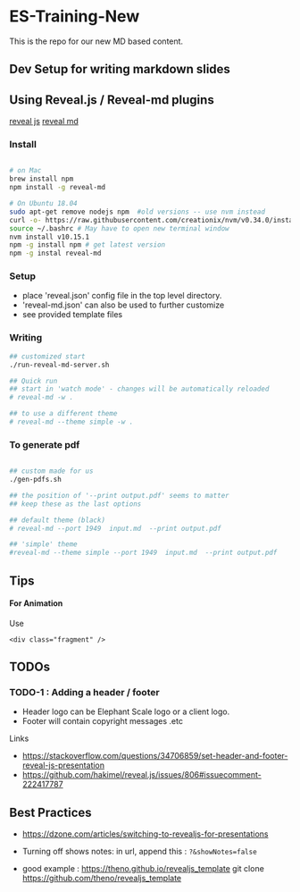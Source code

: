 # ES-Training-New
This is the repo for our new MD based content.

## Dev Setup for writing markdown slides

## Using Reveal.js / Reveal-md plugins

[reveal js](https://github.com/hakimel/reveal.js)
[reveal md](https://github.com/webpro/reveal-md)

### Install
```bash

# on Mac
brew install npm
npm install -g reveal-md

# On Ubuntu 18.04
sudo apt-get remove nodejs npm  #old versions -- use nvm instead
curl -o- https://raw.githubusercontent.com/creationix/nvm/v0.34.0/install.sh | bash
source ~/.bashrc # May have to open new terminal window
nvm install v10.15.1
npm -g install npm # get latest version
npm -g instal reveal-md
```

### Setup

- place 'reveal.json' config file in the top level directory.
- 'reveal-md.json' can also be used to further customize
- see provided template files

### Writing

```bash
## customized start
./run-reveal-md-server.sh

## Quick run
## start in 'watch mode' - changes will be automatically reloaded
# reveal-md -w .

## to use a different theme
# reveal-md --theme simple -w .

```

### To generate pdf
```bash

## custom made for us
./gen-pdfs.sh

## the position of '--print output.pdf' seems to matter
## keep these as the last options

## default theme (black)
# reveal-md --port 1949  input.md  --print output.pdf

## 'simple' theme
#reveal-md --theme simple --port 1949  input.md  --print output.pdf

```

## Tips

#### For Animation
Use
```
<div class="fragment" />
```

## TODOs

### TODO-1 : Adding a header / footer
- Header logo can be Elephant Scale logo or a client logo.
- Footer will contain copyright messages .etc

Links
- https://stackoverflow.com/questions/34706859/set-header-and-footer-reveal-js-presentation
- https://github.com/hakimel/reveal.js/issues/806#issuecomment-222417787

## Best Practices
- https://dzone.com/articles/switching-to-revealjs-for-presentations

- Turning off shows notes:
in url, append this : `?&showNotes=false`

- good example : https://theno.github.io/revealjs_template
    git clone https://github.com/theno/revealjs_template
